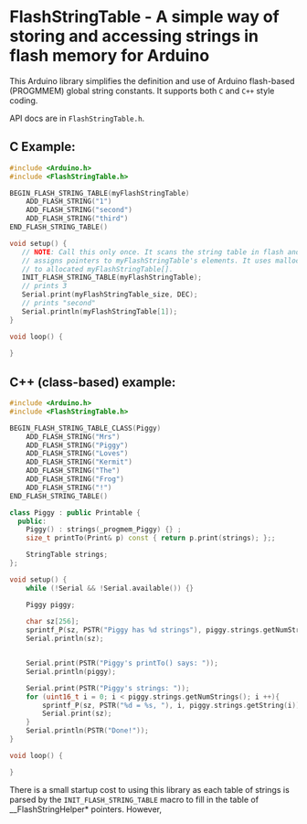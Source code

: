 # FlashStringTable - A simple way of storing and accessing strings in flash memory for Arduino

This Arduino library simplifies the definition and use of Arduino flash-based
(PROGMMEM) global string constants. It supports both `C` and `C++` style coding.

API docs are in `FlashStringTable.h`.

## C Example:

```c
#include <Arduino.h>
#include <FlashStringTable.h>

BEGIN_FLASH_STRING_TABLE(myFlashStringTable)
    ADD_FLASH_STRING("1")
    ADD_FLASH_STRING("second")
    ADD_FLASH_STRING("third")
END_FLASH_STRING_TABLE()

void setup() {
   // NOTE: Call this only once. It scans the string table in flash and
   // assigns pointers to myFlashStringTable's elements. It uses malloc()
   // to allocated myFlashStringTable[].
   INIT_FLASH_STRING_TABLE(myFlashStringTable);
   // prints 3
   Serial.print(myFlashStringTable_size, DEC);
   // prints "second"
   Serial.println(myFlashStringTable[1]);
}

void loop() {
    
}
```

## C++ (class-based) example:

```c++
#include <Arduino.h>
#include <FlashStringTable.h>

BEGIN_FLASH_STRING_TABLE_CLASS(Piggy)
    ADD_FLASH_STRING("Mrs")
    ADD_FLASH_STRING("Piggy")
    ADD_FLASH_STRING("Loves")
    ADD_FLASH_STRING("Kermit")
    ADD_FLASH_STRING("The")
    ADD_FLASH_STRING("Frog")
    ADD_FLASH_STRING("!")
END_FLASH_STRING_TABLE()

class Piggy : public Printable {
  public:
    Piggy() : strings(_progmem_Piggy) {} ;
    size_t printTo(Print& p) const { return p.print(strings); };;

    StringTable strings;
};

void setup() {
    while (!Serial && !Serial.available()) {}

    Piggy piggy;
    
    char sz[256];
    sprintf_P(sz, PSTR("Piggy has %d strings"), piggy.strings.getNumStrings());
    Serial.println(sz);


    Serial.print(PSTR("Piggy's printTo() says: "));
    Serial.println(piggy);

    Serial.print(PSTR("Piggy's strings: "));
    for (uint16_t i = 0; i < piggy.strings.getNumStrings(); i ++){
        sprintf_P(sz, PSTR("%d = %s, "), i, piggy.strings.getString(i));
        Serial.print(sz);
    }
    Serial.println(PSTR("Done!"));
}

void loop() {

}
```


There is a small startup cost to using this library as each table of strings is parsed by the `INIT_FLASH_STRING_TABLE`
macro to fill in the table of __FlashStringHelper* pointers. However, 